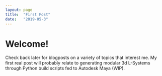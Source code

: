 ```yaml
---
layout: page
title:  "First Post"
date:   "2019-05-3"
---
```

# Welcome!

Check back later for blogposts on a variety of topics that interest me. My first real post will probably
relate to generating modular 3d L-Systems through Python build scripts fed to Autodesk Maya (WIP).




